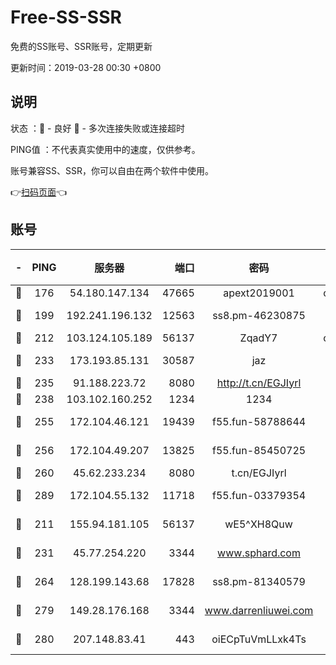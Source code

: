 # Free-SS-SSR

免费的SS账号、SSR账号，定期更新

更新时间：2019-03-28 00:30 +0800

## 说明

状态     ：🙂 - 良好 🙁 - 多次连接失败或连接超时

PING值   ：不代表真实使用中的速度，仅供参考。

账号兼容SS、SSR，你可以自由在两个软件中使用。

👉[扫码页面](https://liesauer.github.io/Free-SS-SSR/)👈

## 账号

|-|PING|服务器|端口|密码|加密方式|区域|
|:----:|:----:|:-----:|-----:|:----:|:----:|:----:|
|🙂|176|54.180.147.134|47665|apext2019001|chacha20|KR|
|🙂|199|192.241.196.132|12563|ss8.pm-46230875|aes-256-cfb|US|
|🙂|212|103.124.105.189|56137|ZqadY7|chacha20|US|
|🙂|233|173.193.85.131|30587|jaz|aes-256-cfb|US|
|🙂|235|91.188.223.72|8080|http://t.cn/EGJIyrl|rc4-md5|RU|
|🙂|238|103.102.160.252|1234|1234|rc4-md5|JP|
|🙂|255|172.104.46.121|19439|f55.fun-58788644|aes-256-cfb|SG|
|🙂|256|172.104.49.207|13825|f55.fun-85450725|aes-256-cfb|SG|
|🙂|260|45.62.233.234|8080|t.cn/EGJIyrl|rc4-md5|CA|
|🙂|289|172.104.55.132|11718|f55.fun-03379354|aes-256-cfb|SG|
|🙂|211|155.94.181.105|56137|wE5^XH8Quw|aes-256-cfb|US|
|🙂|231|45.77.254.220|3344|www.sphard.com|aes-256-cfb|SG|
|🙂|264|128.199.143.68|17828|ss8.pm-81340579|aes-256-cfb|SG|
|🙂|279|149.28.176.168|3344|www.darrenliuwei.com|aes-256-cfb|AU|
|🙂|280|207.148.83.41|443|oiECpTuVmLLxk4Ts|aes-256-cfb|AU|
